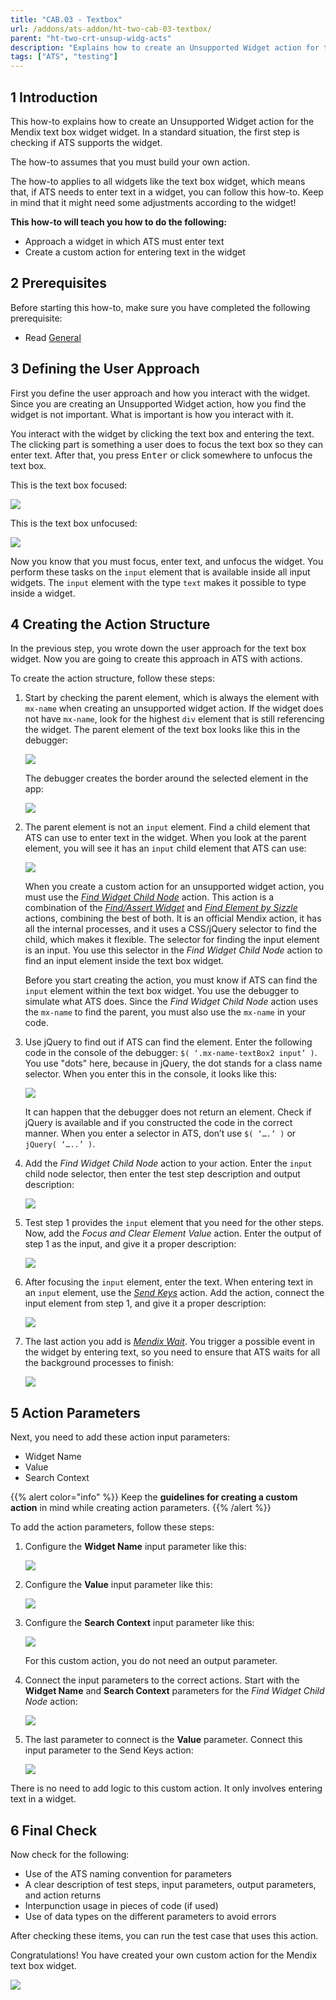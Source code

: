 ```yaml
---
title: "CAB.03 - Textbox"
url: /addons/ats-addon/ht-two-cab-03-textbox/
parent: "ht-two-crt-unsup-widg-acts"
description: "Explains how to create an Unsupported Widget action for the Mendix text box widget."
tags: ["ATS", "testing"]
---
```


## 1 Introduction

This how-to explains how to create an Unsupported Widget action for the Mendix text box widget widget. In a standard situation, the first step is checking if ATS supports the widget. 

The how-to assumes that you must build your own action.

The how-to applies to all widgets like the text box widget, which means that, if ATS needs to enter text in a widget, you can follow this how-to. Keep in mind that it might need some adjustments according to the widget!

**This how-to will teach you how to do the following:**

* Approach a widget in which ATS must enter text
* Create a custom action for entering text in the widget

## 2 Prerequisites

Before starting this how-to, make sure you have completed the following prerequisite:
 
* Read [General](/addons/ats-addon/ht-two-custom-action-general/)

## 3 Defining the User Approach

First you define the user approach and how you interact with the widget. Since you are creating an Unsupported Widget action, how you find the widget is not important. What is important is how you interact with it.

You interact with the widget by clicking the text box and entering the text. The clicking part is something a user does to focus the text box so they can enter text. After that, you press <kbd>Enter</kbd> or click somewhere to unfocus the text box.

This is the text box focused:

![](/attachments/addons/ats-addon/ht/ht-two/ht-two-create-custom-actions/ht-two-crt-unsup-widg-acts/ht-two-cr-unsup-wid/ht-two-cab-03-textbox/text-box-focused.png)

This is the text box unfocused:

![](/attachments/addons/ats-addon/ht/ht-two/ht-two-create-custom-actions/ht-two-crt-unsup-widg-acts/ht-two-cr-unsup-wid/ht-two-cab-03-textbox/text-box-unfocused.png)

Now you know that you must focus, enter text, and unfocus the widget. You perform these tasks on the `input` element that is available inside all input widgets. The `input` element with the type `text` makes it possible to type inside a widget.

## 4 Creating the Action Structure

In the previous step, you wrote down the user approach for the text box widget. Now you are going to create this approach in ATS with actions.

To create the action structure, follow these steps:

1.  Start by checking the parent element, which is always the element with `mx-name` when creating an unsupported widget action. If the widget does not have `mx-name`, look for the highest `div` element that is still referencing the widget. The parent element of the text box looks like this in the debugger:

    ![](/attachments/addons/ats-addon/ht/ht-two/ht-two-create-custom-actions/ht-two-crt-unsup-widg-acts/ht-two-cr-unsup-wid/ht-two-cab-03-textbox/text-box-parentelement-debugger.png)

    The debugger creates the border around the selected element in the app:

    ![](/attachments/addons/ats-addon/ht/ht-two/ht-two-create-custom-actions/ht-two-crt-unsup-widg-acts/ht-two-cr-unsup-wid/ht-two-cab-03-textbox/text-box-parentelement-outlined.png)

2.  The parent element is not an `input` element. Find a child element that ATS can use to enter text in the widget. When you look at the parent element, you will see it has an `input` child element that ATS can use:

    ![](/attachments/addons/ats-addon/ht/ht-two/ht-two-create-custom-actions/ht-two-crt-unsup-widg-acts/ht-two-cr-unsup-wid/ht-two-cab-03-textbox/text-box-childelement-input-debugger.png)

    When you create a custom action for an unsupported widget action, you must use the [*Find Widget Child Node*](/addons/ats-addon/rg-one-find-widget-child-node/) action. This action is a combination of the [*Find/Assert Widget*](/addons/ats-addon/rg-one-findassert-widget/) and [*Find Element by Sizzle*](/addons/ats-addon/rg-one-find-element-by-sizzle/) actions, combining the best of both. It is an official Mendix action, it has all the internal processes, and it uses a CSS/jQuery selector to find the child, which makes it flexible. The selector for finding the input element is an input. You use this selector in the *Find Widget Child Node* action to find an input element inside the text box widget.

    Before you start creating the action, you must know if ATS can find the `input` element within the text box widget. You use the debugger to simulate what ATS does. Since the *Find Widget Child Node* action uses the `mx-name` to find the parent, you must also use the `mx-name` in your code.

3.  Use jQuery to find out if ATS can find the element. Enter the following code in the console of the debugger: `$( ‘.mx-name-textBox2 input’ )`. You use "dots" here, because in jQuery, the dot stands for a class name selector. When you enter this in the console, it looks like this:

    ![](/attachments/addons/ats-addon/ht/ht-two/ht-two-create-custom-actions/ht-two-crt-unsup-widg-acts/ht-two-cr-unsup-wid/ht-two-cab-03-textbox/text-box-childelement-selector.png)

    It can happen that the debugger does not return an element. Check if jQuery is available and if you constructed the code in the correct manner. When you enter a selector in ATS, don’t use `$( ‘….’ )` or `jQuery( ‘…..’ )`.

4.  Add the *Find Widget Child Node* action to your action. Enter the `input` child node selector, then enter the test step description and output description:

    ![](/attachments/addons/ats-addon/ht/ht-two/ht-two-create-custom-actions/ht-two-crt-unsup-widg-acts/ht-two-cr-unsup-wid/ht-two-cab-03-textbox/text-box-findwidgetchildnode-add.png)

5.  Test step 1 provides the `input` element that you need for the other steps. Now, add the *Focus and Clear Element Value* action. Enter the output of step 1 as the input, and give it a proper description:

    ![](/attachments/addons/ats-addon/ht/ht-two/ht-two-create-custom-actions/ht-two-crt-unsup-widg-acts/ht-two-cr-unsup-wid/ht-two-cab-03-textbox/text-box-focusclearelementvalue-add.png)

6.  After focusing the `input` element, enter the text. When entering text in an `input` element, use the [*Send Keys*](/addons/ats-addon/rg-one-send-keys/) action. Add the action, connect the input element from step 1, and give it a proper description:

    ![](/attachments/addons/ats-addon/ht/ht-two/ht-two-create-custom-actions/ht-two-crt-unsup-widg-acts/ht-two-cr-unsup-wid/ht-two-cab-03-textbox/text-box-sendkeys-add.png)

7.  The last action you add is [*Mendix Wait*](/addons/ats-addon/rg-one-mendix-wait/). You trigger a possible event in the widget by entering text, so you need to ensure that ATS waits for all the background processes to finish:

    ![](/attachments/addons/ats-addon/ht/ht-two/ht-two-create-custom-actions/ht-two-crt-unsup-widg-acts/ht-two-cr-unsup-wid/ht-two-cab-03-textbox/text-box-mendix-wait.png)

## 5 Action Parameters

Next, you need to add these action input parameters:

* Widget Name
* Value
* Search Context

{{% alert color="info" %}}
Keep the **guidelines for creating a custom action** in mind while creating action parameters. 
{{% /alert %}}

To add the action parameters, follow these steps:

1.  Configure the **Widget Name** input parameter like this:

    ![](/attachments/addons/ats-addon/ht/ht-two/ht-two-create-custom-actions/ht-two-crt-unsup-widg-acts/ht-two-cr-unsup-wid/ht-two-cab-03-textbox/widget-name-parameter.png)

2.  Configure the **Value** input parameter like this:

    ![](/attachments/addons/ats-addon/ht/ht-two/ht-two-create-custom-actions/ht-two-crt-unsup-widg-acts/ht-two-cr-unsup-wid/ht-two-cab-03-textbox/value-parameter.png)

3.  Configure the **Search Context** input parameter like this:

    ![](/attachments/addons/ats-addon/ht/ht-two/ht-two-create-custom-actions/ht-two-crt-unsup-widg-acts/ht-two-cr-unsup-wid/ht-two-cab-03-textbox/search-context-parameter.png)

    For this custom action, you do not need an output parameter.

4.  Connect the input parameters to the correct actions. Start with the **Widget Name** and **Search Context** parameters for the *Find Widget Child Node* action:

    ![](/attachments/addons/ats-addon/ht/ht-two/ht-two-create-custom-actions/ht-two-crt-unsup-widg-acts/ht-two-cr-unsup-wid/ht-two-cab-03-textbox/text-box-actioninputparameters-findwidgetchildnode.png)

5.  The last parameter to connect is the **Value** parameter. Connect this input parameter to the Send Keys action:

    ![](/attachments/addons/ats-addon/ht/ht-two/ht-two-create-custom-actions/ht-two-crt-unsup-widg-acts/ht-two-cr-unsup-wid/ht-two-cab-03-textbox/text-box-actioninputparameters-sendkeys.png)

There is no need to add logic to this custom action. It only involves entering text in a widget.

## 6 Final Check

Now check for the following:

*  Use of the ATS naming convention for parameters
*  A clear description of test steps, input parameters, output parameters, and action returns
*  Interpunction usage in pieces of code (if used)
*  Use of data types on the different parameters to avoid errors

After checking these items, you can run the test case that uses this action.

Congratulations! You have created your own custom action for the Mendix text box widget.

![](/attachments/addons/ats-addon/ht/ht-two/ht-two-create-custom-actions/ht-two-crt-unsup-widg-acts/ht-two-cr-unsup-wid/ht-two-cab-03-textbox/text-box-finishedaction.png)
